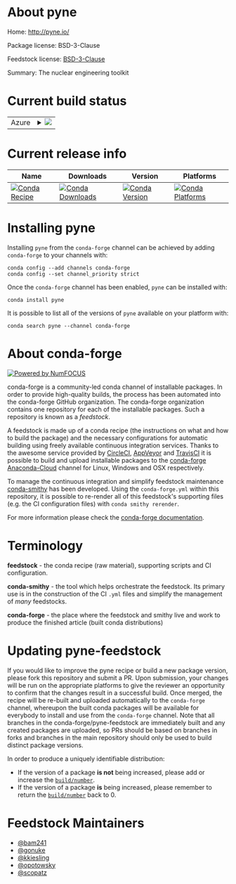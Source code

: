 About pyne
==========

Home: http://pyne.io/

Package license: BSD-3-Clause

Feedstock license: [BSD-3-Clause](https://github.com/conda-forge/pyne-feedstock/blob/master/LICENSE.txt)

Summary: The nuclear engineering toolkit

Current build status
====================


<table>
    
  <tr>
    <td>Azure</td>
    <td>
      <details>
        <summary>
          <a href="https://dev.azure.com/conda-forge/feedstock-builds/_build/latest?definitionId=5454&branchName=master">
            <img src="https://dev.azure.com/conda-forge/feedstock-builds/_apis/build/status/pyne-feedstock?branchName=master">
          </a>
        </summary>
        <table>
          <thead><tr><th>Variant</th><th>Status</th></tr></thead>
          <tbody><tr>
              <td>linux_64_enable_moabmoabenable_openmcnoopenmcpython3.6.____cpython</td>
              <td>
                <a href="https://dev.azure.com/conda-forge/feedstock-builds/_build/latest?definitionId=5454&branchName=master">
                  <img src="https://dev.azure.com/conda-forge/feedstock-builds/_apis/build/status/pyne-feedstock?branchName=master&jobName=linux&configuration=linux_64_enable_moabmoabenable_openmcnoopenmcpython3.6.____cpython" alt="variant">
                </a>
              </td>
            </tr><tr>
              <td>linux_64_enable_moabmoabenable_openmcnoopenmcpython3.7.____cpython</td>
              <td>
                <a href="https://dev.azure.com/conda-forge/feedstock-builds/_build/latest?definitionId=5454&branchName=master">
                  <img src="https://dev.azure.com/conda-forge/feedstock-builds/_apis/build/status/pyne-feedstock?branchName=master&jobName=linux&configuration=linux_64_enable_moabmoabenable_openmcnoopenmcpython3.7.____cpython" alt="variant">
                </a>
              </td>
            </tr><tr>
              <td>linux_64_enable_moabmoabenable_openmcnoopenmcpython3.8.____cpython</td>
              <td>
                <a href="https://dev.azure.com/conda-forge/feedstock-builds/_build/latest?definitionId=5454&branchName=master">
                  <img src="https://dev.azure.com/conda-forge/feedstock-builds/_apis/build/status/pyne-feedstock?branchName=master&jobName=linux&configuration=linux_64_enable_moabmoabenable_openmcnoopenmcpython3.8.____cpython" alt="variant">
                </a>
              </td>
            </tr><tr>
              <td>linux_64_enable_moabmoabenable_openmcopenmcpython3.6.____cpython</td>
              <td>
                <a href="https://dev.azure.com/conda-forge/feedstock-builds/_build/latest?definitionId=5454&branchName=master">
                  <img src="https://dev.azure.com/conda-forge/feedstock-builds/_apis/build/status/pyne-feedstock?branchName=master&jobName=linux&configuration=linux_64_enable_moabmoabenable_openmcopenmcpython3.6.____cpython" alt="variant">
                </a>
              </td>
            </tr><tr>
              <td>linux_64_enable_moabmoabenable_openmcopenmcpython3.7.____cpython</td>
              <td>
                <a href="https://dev.azure.com/conda-forge/feedstock-builds/_build/latest?definitionId=5454&branchName=master">
                  <img src="https://dev.azure.com/conda-forge/feedstock-builds/_apis/build/status/pyne-feedstock?branchName=master&jobName=linux&configuration=linux_64_enable_moabmoabenable_openmcopenmcpython3.7.____cpython" alt="variant">
                </a>
              </td>
            </tr><tr>
              <td>linux_64_enable_moabmoabenable_openmcopenmcpython3.8.____cpython</td>
              <td>
                <a href="https://dev.azure.com/conda-forge/feedstock-builds/_build/latest?definitionId=5454&branchName=master">
                  <img src="https://dev.azure.com/conda-forge/feedstock-builds/_apis/build/status/pyne-feedstock?branchName=master&jobName=linux&configuration=linux_64_enable_moabmoabenable_openmcopenmcpython3.8.____cpython" alt="variant">
                </a>
              </td>
            </tr><tr>
              <td>linux_64_enable_moabnomoabenable_openmcnoopenmcpython3.6.____cpython</td>
              <td>
                <a href="https://dev.azure.com/conda-forge/feedstock-builds/_build/latest?definitionId=5454&branchName=master">
                  <img src="https://dev.azure.com/conda-forge/feedstock-builds/_apis/build/status/pyne-feedstock?branchName=master&jobName=linux&configuration=linux_64_enable_moabnomoabenable_openmcnoopenmcpython3.6.____cpython" alt="variant">
                </a>
              </td>
            </tr><tr>
              <td>linux_64_enable_moabnomoabenable_openmcnoopenmcpython3.7.____cpython</td>
              <td>
                <a href="https://dev.azure.com/conda-forge/feedstock-builds/_build/latest?definitionId=5454&branchName=master">
                  <img src="https://dev.azure.com/conda-forge/feedstock-builds/_apis/build/status/pyne-feedstock?branchName=master&jobName=linux&configuration=linux_64_enable_moabnomoabenable_openmcnoopenmcpython3.7.____cpython" alt="variant">
                </a>
              </td>
            </tr><tr>
              <td>linux_64_enable_moabnomoabenable_openmcnoopenmcpython3.8.____cpython</td>
              <td>
                <a href="https://dev.azure.com/conda-forge/feedstock-builds/_build/latest?definitionId=5454&branchName=master">
                  <img src="https://dev.azure.com/conda-forge/feedstock-builds/_apis/build/status/pyne-feedstock?branchName=master&jobName=linux&configuration=linux_64_enable_moabnomoabenable_openmcnoopenmcpython3.8.____cpython" alt="variant">
                </a>
              </td>
            </tr><tr>
              <td>linux_64_enable_moabnomoabenable_openmcopenmcpython3.6.____cpython</td>
              <td>
                <a href="https://dev.azure.com/conda-forge/feedstock-builds/_build/latest?definitionId=5454&branchName=master">
                  <img src="https://dev.azure.com/conda-forge/feedstock-builds/_apis/build/status/pyne-feedstock?branchName=master&jobName=linux&configuration=linux_64_enable_moabnomoabenable_openmcopenmcpython3.6.____cpython" alt="variant">
                </a>
              </td>
            </tr><tr>
              <td>linux_64_enable_moabnomoabenable_openmcopenmcpython3.7.____cpython</td>
              <td>
                <a href="https://dev.azure.com/conda-forge/feedstock-builds/_build/latest?definitionId=5454&branchName=master">
                  <img src="https://dev.azure.com/conda-forge/feedstock-builds/_apis/build/status/pyne-feedstock?branchName=master&jobName=linux&configuration=linux_64_enable_moabnomoabenable_openmcopenmcpython3.7.____cpython" alt="variant">
                </a>
              </td>
            </tr><tr>
              <td>linux_64_enable_moabnomoabenable_openmcopenmcpython3.8.____cpython</td>
              <td>
                <a href="https://dev.azure.com/conda-forge/feedstock-builds/_build/latest?definitionId=5454&branchName=master">
                  <img src="https://dev.azure.com/conda-forge/feedstock-builds/_apis/build/status/pyne-feedstock?branchName=master&jobName=linux&configuration=linux_64_enable_moabnomoabenable_openmcopenmcpython3.8.____cpython" alt="variant">
                </a>
              </td>
            </tr><tr>
              <td>osx_64_enable_moabmoabenable_openmcnoopenmcpython3.6.____cpython</td>
              <td>
                <a href="https://dev.azure.com/conda-forge/feedstock-builds/_build/latest?definitionId=5454&branchName=master">
                  <img src="https://dev.azure.com/conda-forge/feedstock-builds/_apis/build/status/pyne-feedstock?branchName=master&jobName=osx&configuration=osx_64_enable_moabmoabenable_openmcnoopenmcpython3.6.____cpython" alt="variant">
                </a>
              </td>
            </tr><tr>
              <td>osx_64_enable_moabmoabenable_openmcnoopenmcpython3.7.____cpython</td>
              <td>
                <a href="https://dev.azure.com/conda-forge/feedstock-builds/_build/latest?definitionId=5454&branchName=master">
                  <img src="https://dev.azure.com/conda-forge/feedstock-builds/_apis/build/status/pyne-feedstock?branchName=master&jobName=osx&configuration=osx_64_enable_moabmoabenable_openmcnoopenmcpython3.7.____cpython" alt="variant">
                </a>
              </td>
            </tr><tr>
              <td>osx_64_enable_moabmoabenable_openmcnoopenmcpython3.8.____cpython</td>
              <td>
                <a href="https://dev.azure.com/conda-forge/feedstock-builds/_build/latest?definitionId=5454&branchName=master">
                  <img src="https://dev.azure.com/conda-forge/feedstock-builds/_apis/build/status/pyne-feedstock?branchName=master&jobName=osx&configuration=osx_64_enable_moabmoabenable_openmcnoopenmcpython3.8.____cpython" alt="variant">
                </a>
              </td>
            </tr><tr>
              <td>osx_64_enable_moabmoabenable_openmcopenmcpython3.6.____cpython</td>
              <td>
                <a href="https://dev.azure.com/conda-forge/feedstock-builds/_build/latest?definitionId=5454&branchName=master">
                  <img src="https://dev.azure.com/conda-forge/feedstock-builds/_apis/build/status/pyne-feedstock?branchName=master&jobName=osx&configuration=osx_64_enable_moabmoabenable_openmcopenmcpython3.6.____cpython" alt="variant">
                </a>
              </td>
            </tr><tr>
              <td>osx_64_enable_moabmoabenable_openmcopenmcpython3.7.____cpython</td>
              <td>
                <a href="https://dev.azure.com/conda-forge/feedstock-builds/_build/latest?definitionId=5454&branchName=master">
                  <img src="https://dev.azure.com/conda-forge/feedstock-builds/_apis/build/status/pyne-feedstock?branchName=master&jobName=osx&configuration=osx_64_enable_moabmoabenable_openmcopenmcpython3.7.____cpython" alt="variant">
                </a>
              </td>
            </tr><tr>
              <td>osx_64_enable_moabmoabenable_openmcopenmcpython3.8.____cpython</td>
              <td>
                <a href="https://dev.azure.com/conda-forge/feedstock-builds/_build/latest?definitionId=5454&branchName=master">
                  <img src="https://dev.azure.com/conda-forge/feedstock-builds/_apis/build/status/pyne-feedstock?branchName=master&jobName=osx&configuration=osx_64_enable_moabmoabenable_openmcopenmcpython3.8.____cpython" alt="variant">
                </a>
              </td>
            </tr><tr>
              <td>osx_64_enable_moabnomoabenable_openmcnoopenmcpython3.6.____cpython</td>
              <td>
                <a href="https://dev.azure.com/conda-forge/feedstock-builds/_build/latest?definitionId=5454&branchName=master">
                  <img src="https://dev.azure.com/conda-forge/feedstock-builds/_apis/build/status/pyne-feedstock?branchName=master&jobName=osx&configuration=osx_64_enable_moabnomoabenable_openmcnoopenmcpython3.6.____cpython" alt="variant">
                </a>
              </td>
            </tr><tr>
              <td>osx_64_enable_moabnomoabenable_openmcnoopenmcpython3.7.____cpython</td>
              <td>
                <a href="https://dev.azure.com/conda-forge/feedstock-builds/_build/latest?definitionId=5454&branchName=master">
                  <img src="https://dev.azure.com/conda-forge/feedstock-builds/_apis/build/status/pyne-feedstock?branchName=master&jobName=osx&configuration=osx_64_enable_moabnomoabenable_openmcnoopenmcpython3.7.____cpython" alt="variant">
                </a>
              </td>
            </tr><tr>
              <td>osx_64_enable_moabnomoabenable_openmcnoopenmcpython3.8.____cpython</td>
              <td>
                <a href="https://dev.azure.com/conda-forge/feedstock-builds/_build/latest?definitionId=5454&branchName=master">
                  <img src="https://dev.azure.com/conda-forge/feedstock-builds/_apis/build/status/pyne-feedstock?branchName=master&jobName=osx&configuration=osx_64_enable_moabnomoabenable_openmcnoopenmcpython3.8.____cpython" alt="variant">
                </a>
              </td>
            </tr><tr>
              <td>osx_64_enable_moabnomoabenable_openmcopenmcpython3.6.____cpython</td>
              <td>
                <a href="https://dev.azure.com/conda-forge/feedstock-builds/_build/latest?definitionId=5454&branchName=master">
                  <img src="https://dev.azure.com/conda-forge/feedstock-builds/_apis/build/status/pyne-feedstock?branchName=master&jobName=osx&configuration=osx_64_enable_moabnomoabenable_openmcopenmcpython3.6.____cpython" alt="variant">
                </a>
              </td>
            </tr><tr>
              <td>osx_64_enable_moabnomoabenable_openmcopenmcpython3.7.____cpython</td>
              <td>
                <a href="https://dev.azure.com/conda-forge/feedstock-builds/_build/latest?definitionId=5454&branchName=master">
                  <img src="https://dev.azure.com/conda-forge/feedstock-builds/_apis/build/status/pyne-feedstock?branchName=master&jobName=osx&configuration=osx_64_enable_moabnomoabenable_openmcopenmcpython3.7.____cpython" alt="variant">
                </a>
              </td>
            </tr><tr>
              <td>osx_64_enable_moabnomoabenable_openmcopenmcpython3.8.____cpython</td>
              <td>
                <a href="https://dev.azure.com/conda-forge/feedstock-builds/_build/latest?definitionId=5454&branchName=master">
                  <img src="https://dev.azure.com/conda-forge/feedstock-builds/_apis/build/status/pyne-feedstock?branchName=master&jobName=osx&configuration=osx_64_enable_moabnomoabenable_openmcopenmcpython3.8.____cpython" alt="variant">
                </a>
              </td>
            </tr>
          </tbody>
        </table>
      </details>
    </td>
  </tr>
</table>

Current release info
====================

| Name | Downloads | Version | Platforms |
| --- | --- | --- | --- |
| [![Conda Recipe](https://img.shields.io/badge/recipe-pyne-green.svg)](https://anaconda.org/conda-forge/pyne) | [![Conda Downloads](https://img.shields.io/conda/dn/conda-forge/pyne.svg)](https://anaconda.org/conda-forge/pyne) | [![Conda Version](https://img.shields.io/conda/vn/conda-forge/pyne.svg)](https://anaconda.org/conda-forge/pyne) | [![Conda Platforms](https://img.shields.io/conda/pn/conda-forge/pyne.svg)](https://anaconda.org/conda-forge/pyne) |

Installing pyne
===============

Installing `pyne` from the `conda-forge` channel can be achieved by adding `conda-forge` to your channels with:

```
conda config --add channels conda-forge
conda config --set channel_priority strict
```

Once the `conda-forge` channel has been enabled, `pyne` can be installed with:

```
conda install pyne
```

It is possible to list all of the versions of `pyne` available on your platform with:

```
conda search pyne --channel conda-forge
```


About conda-forge
=================

[![Powered by NumFOCUS](https://img.shields.io/badge/powered%20by-NumFOCUS-orange.svg?style=flat&colorA=E1523D&colorB=007D8A)](http://numfocus.org)

conda-forge is a community-led conda channel of installable packages.
In order to provide high-quality builds, the process has been automated into the
conda-forge GitHub organization. The conda-forge organization contains one repository
for each of the installable packages. Such a repository is known as a *feedstock*.

A feedstock is made up of a conda recipe (the instructions on what and how to build
the package) and the necessary configurations for automatic building using freely
available continuous integration services. Thanks to the awesome service provided by
[CircleCI](https://circleci.com/), [AppVeyor](https://www.appveyor.com/)
and [TravisCI](https://travis-ci.com/) it is possible to build and upload installable
packages to the [conda-forge](https://anaconda.org/conda-forge)
[Anaconda-Cloud](https://anaconda.org/) channel for Linux, Windows and OSX respectively.

To manage the continuous integration and simplify feedstock maintenance
[conda-smithy](https://github.com/conda-forge/conda-smithy) has been developed.
Using the ``conda-forge.yml`` within this repository, it is possible to re-render all of
this feedstock's supporting files (e.g. the CI configuration files) with ``conda smithy rerender``.

For more information please check the [conda-forge documentation](https://conda-forge.org/docs/).

Terminology
===========

**feedstock** - the conda recipe (raw material), supporting scripts and CI configuration.

**conda-smithy** - the tool which helps orchestrate the feedstock.
                   Its primary use is in the construction of the CI ``.yml`` files
                   and simplify the management of *many* feedstocks.

**conda-forge** - the place where the feedstock and smithy live and work to
                  produce the finished article (built conda distributions)


Updating pyne-feedstock
=======================

If you would like to improve the pyne recipe or build a new
package version, please fork this repository and submit a PR. Upon submission,
your changes will be run on the appropriate platforms to give the reviewer an
opportunity to confirm that the changes result in a successful build. Once
merged, the recipe will be re-built and uploaded automatically to the
`conda-forge` channel, whereupon the built conda packages will be available for
everybody to install and use from the `conda-forge` channel.
Note that all branches in the conda-forge/pyne-feedstock are
immediately built and any created packages are uploaded, so PRs should be based
on branches in forks and branches in the main repository should only be used to
build distinct package versions.

In order to produce a uniquely identifiable distribution:
 * If the version of a package **is not** being increased, please add or increase
   the [``build/number``](https://docs.conda.io/projects/conda-build/en/latest/resources/define-metadata.html#build-number-and-string).
 * If the version of a package **is** being increased, please remember to return
   the [``build/number``](https://docs.conda.io/projects/conda-build/en/latest/resources/define-metadata.html#build-number-and-string)
   back to 0.

Feedstock Maintainers
=====================

* [@bam241](https://github.com/bam241/)
* [@gonuke](https://github.com/gonuke/)
* [@kkiesling](https://github.com/kkiesling/)
* [@opotowsky](https://github.com/opotowsky/)
* [@scopatz](https://github.com/scopatz/)

